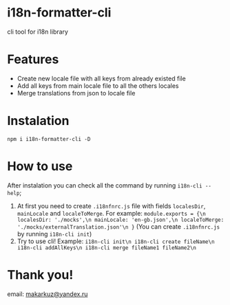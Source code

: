 # i18n-formatter-cli
cli tool for i18n library

# Features
- Create new locale file with all keys from already existed file
- Add all keys from main locale file to all the others locales
- Merge translations from json to locale file

# Instalation
`npm i i18n-formatter-cli -D`

# How to use
After instalation you can check all the command by running `i18n-cli --help`;

1. At first you need to create `.i18nfnrc.js` file with fields `localesDir`, `mainLocale` and `localeToMerge`. For example:
`
module.exports = {\n
  localesDir: './mocks',\n
  mainLocale: 'en-gb.json',\n
  localeToMerge: './mocks/externalTranslation.json'\n
}
`
(You can create `.i18nfnrc.js` by running `i18n-cli init`)
2. Try to use cli!
Example: 
`
i18n-cli init\n
i18n-cli create fileName\n
i18n-cli addAllKeys\n
i18n-cli merge fileName1 fileName2\n
`

# Thank you!

email: makarkuz@yandex.ru

